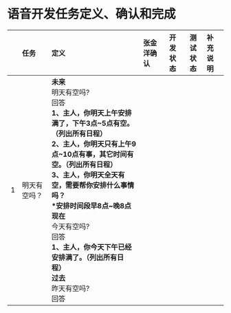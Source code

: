 # 语音开发任务定义、确认和完成

|   | 任务 |定义|张金洋确认|开发状态|测试状态|补充说明|
|---|:-----|:---|:---|:---:|:---:|:---|
|1|明天有空吗？| __未来__<br/>明天有空吗?<br/>回答<br/> **1、主人，你明天上午安排满了，下午3点\~5点有空。（列出所有日程）<br/>2、主人，你明天只有上午9点\~10点有事，其它时间有空。（列出所有日程）<br/>3、主人，你明天全天有空，需要帮你安排什么事情吗？<br/>\*安排时间段早8点~晚8点**<br/> __现在__<br/>今天有空吗?<br/>回答<br/> **1、主人，你今天下午已经安排满了。（列出所有日程）** <br/> __过去__<br/>昨天有空吗?<br/>回答|||||
